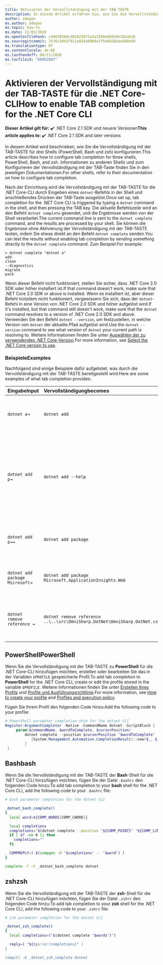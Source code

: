 ```yaml
---
title: Aktivieren der Vervollständigung mit der TAB-TASTE
description: In diesem Artikel erfahren Sie, wie Sie die Vervollständigung mit der TAB-TASTE für die .NET Core-CLI für PowerShell, Bash und zsh aktivieren.
author: adegeo
ms.author: adegeo
ms.topic: how-to
ms.date: 11/03/2019
ms.openlocfilehash: cd46305b8cd82825671a3a1568e8b93de1bbab26
ms.sourcegitcommit: 7476c20d2f911a834a00b8a7f5e8926bae6804d9
ms.translationtype: HT
ms.contentlocale: de-DE
ms.lasthandoff: 08/11/2020
ms.locfileid: "88062807"
---
```

# <a name="how-to-enable-tab-completion-for-the-net-core-cli"></a><span data-ttu-id="e8d5a-103">Aktivieren der Vervollständigung mit der TAB-TASTE für die .NET Core-CLI</span><span class="sxs-lookup"><span data-stu-id="e8d5a-103">How to enable TAB completion for the .NET Core CLI</span></span>

<span data-ttu-id="e8d5a-104">**Dieser Artikel gilt für:** ✔️ .NET Core 2.1 SDK und neuere Versionen</span><span class="sxs-lookup"><span data-stu-id="e8d5a-104">**This article applies to:** ✔️ .NET Core 2.1 SDK and later versions</span></span>

<span data-ttu-id="e8d5a-105">In diesem Artikel wird beschrieben, wie Sie die Vervollständigung mit der TAB-TASTE für drei Shells (PowerShell, Bash und zsh) konfigurieren.</span><span class="sxs-lookup"><span data-stu-id="e8d5a-105">This article describes how to configure tab completion for three shells, PowerShell, Bash, and zsh.</span></span> <span data-ttu-id="e8d5a-106">Informationen zu anderen Shells und zum Konfigurieren der Vervollständigung mit der TAB-Taste finden Sie in den jeweiligen Dokumentationen.</span><span class="sxs-lookup"><span data-stu-id="e8d5a-106">For other shells, refer to their documentation on how to configure tab completion.</span></span>

<span data-ttu-id="e8d5a-107">Nach der Einrichtung wird die Vervollständigung mit der TAB-TASTE für die .NET Core-CLI durch Eingeben eines `dotnet`-Befehls in der Shell und anschließendes Drücken der TAB-Taste ausgelöst.</span><span class="sxs-lookup"><span data-stu-id="e8d5a-107">Once set up, tab completion for the .NET Core CLI is triggered by typing a `dotnet` command in the shell, and then pressing the TAB key.</span></span> <span data-ttu-id="e8d5a-108">Die aktuelle Befehlszeile wird an den Befehl `dotnet complete` gesendet, und die Ergebnisse werden von der Shell verarbeitet.</span><span class="sxs-lookup"><span data-stu-id="e8d5a-108">The current command line is sent to the `dotnet complete` command, and the results are processed by your shell.</span></span> <span data-ttu-id="e8d5a-109">Sie können die Ergebnisse ohne Aktivierung der Vervollständigung mit der TAB-TASTE testen, indem Sie etwas direkt an den Befehl `dotnet complete` senden.</span><span class="sxs-lookup"><span data-stu-id="e8d5a-109">You can test the results without enabling tab completion by sending something directly to the `dotnet complete` command.</span></span> <span data-ttu-id="e8d5a-110">Zum Beispiel:</span><span class="sxs-lookup"><span data-stu-id="e8d5a-110">For example:</span></span>

```console
> dotnet complete "dotnet a"
add
clean
--diagnostics
migrate
pack
```

<span data-ttu-id="e8d5a-111">Wenn dieser Befehl nicht funktioniert, stellen Sie sicher, dass .NET Core 2.0 SDK oder höher installiert ist.</span><span class="sxs-lookup"><span data-stu-id="e8d5a-111">If that command doesn't work, make sure that .NET Core 2.0 SDK or above is installed.</span></span> <span data-ttu-id="e8d5a-112">Wenn es installiert ist, aber dieser Befehl trotzdem nicht funktioniert, vergewissern Sie sich, dass der `dotnet`-Befehl in eine Version von .NET Core 2.0 SDK und höher aufgelöst wird.</span><span class="sxs-lookup"><span data-stu-id="e8d5a-112">If it's installed, but that command still doesn't work, make sure that the `dotnet` command resolves to a version of .NET Core 2.0 SDK and above.</span></span> <span data-ttu-id="e8d5a-113">Verwenden Sie den Befehl `dotnet --version`, um festzustellen, in welche Version von `dotnet` der aktuelle Pfad aufgelöst wird.</span><span class="sxs-lookup"><span data-stu-id="e8d5a-113">Use the `dotnet --version` command to see what version of `dotnet` your current path is resolving to.</span></span> <span data-ttu-id="e8d5a-114">Weitere Informationen finden Sie unter [Auswählen der zu verwendenden .NET Core-Version](../versions/selection.md).</span><span class="sxs-lookup"><span data-stu-id="e8d5a-114">For more information, see [Select the .NET Core version to use](../versions/selection.md).</span></span>

### <a name="examples"></a><span data-ttu-id="e8d5a-115">Beispiele</span><span class="sxs-lookup"><span data-stu-id="e8d5a-115">Examples</span></span>

<span data-ttu-id="e8d5a-116">Nachfolgend sind einige Beispiele dafür aufgelistet, was durch die Vervollständigung mit der TAB-TASTE bereitgestellt wird:</span><span class="sxs-lookup"><span data-stu-id="e8d5a-116">Here are some examples of what tab completion provides:</span></span>

<span data-ttu-id="e8d5a-117">Eingabe</span><span class="sxs-lookup"><span data-stu-id="e8d5a-117">Input</span></span>                                | <span data-ttu-id="e8d5a-118">Vervollständigung</span><span class="sxs-lookup"><span data-stu-id="e8d5a-118">becomes</span></span>                                                                     | <span data-ttu-id="e8d5a-119">Grund</span><span class="sxs-lookup"><span data-stu-id="e8d5a-119">because</span></span>
:------------------------------------|:----------------------------------------------------------------------------|:--------------------------------
`dotnet a⇥`                          | `dotnet add`                                                                 | <span data-ttu-id="e8d5a-120">`add` ist der erste Unterbefehl in alphabetischer Reihenfolge.</span><span class="sxs-lookup"><span data-stu-id="e8d5a-120">`add` is the first subcommand, alphabetically.</span></span>
`dotnet add p⇥`                      | `dotnet add --help`                                                          | <span data-ttu-id="e8d5a-121">Bei der Vervollständigung mit der TAB-TASTE werden Teilzeichenfolgen verglichen, und `--help` ist die erste Übereinstimmung in alphabetischer Reihenfolge.</span><span class="sxs-lookup"><span data-stu-id="e8d5a-121">Tab completion matches substrings and `--help` comes first alphabetically.</span></span>
`dotnet add p⇥⇥`                    | `dotnet add package`                                                          | <span data-ttu-id="e8d5a-122">Bei erneutem Drücken der TAB-TASTE wird der nächste Vorschlag angezeigt.</span><span class="sxs-lookup"><span data-stu-id="e8d5a-122">Pressing tab a second time brings up the next suggestion.</span></span>
`dotnet add package Microsoft⇥`      | `dotnet add package Microsoft.ApplicationInsights.Web`                      | <span data-ttu-id="e8d5a-123">Ergebnisse werden in alphabetischer Reihenfolge zurückgegeben.</span><span class="sxs-lookup"><span data-stu-id="e8d5a-123">Results are returned alphabetically.</span></span>
`dotnet remove reference ⇥`          | `dotnet remove reference ..\..\src\OmniSharp.DotNet\OmniSharp.DotNet.csproj` | <span data-ttu-id="e8d5a-124">Bei der Vervollständigung mit der TAB-TASTE wird die Projektdatei beachtet.</span><span class="sxs-lookup"><span data-stu-id="e8d5a-124">Tab completion is project file aware.</span></span>

## <a name="powershell"></a><span data-ttu-id="e8d5a-125">PowerShell</span><span class="sxs-lookup"><span data-stu-id="e8d5a-125">PowerShell</span></span>

<span data-ttu-id="e8d5a-126">Wenn Sie die Vervollständigung mit der TAB-TASTE zu **PowerShell** für die .NET Core-CLI hinzufügen möchten, erstellen oder bearbeiten Sie das in der Variablen `$PROFILE` gespeicherte Profil.</span><span class="sxs-lookup"><span data-stu-id="e8d5a-126">To add tab completion to **PowerShell** for the .NET Core CLI, create or edit the profile stored in the variable `$PROFILE`.</span></span> <span data-ttu-id="e8d5a-127">Weitere Informationen finden Sie unter [Erstellen Ihres Profils](/powershell/module/microsoft.powershell.core/about/about_profiles#how-to-create-a-profile) und [Profile und Ausführungsrichtlinie](/powershell/module/microsoft.powershell.core/about/about_profiles#profiles-and-execution-policy).</span><span class="sxs-lookup"><span data-stu-id="e8d5a-127">For more information, see [How to create your profile](/powershell/module/microsoft.powershell.core/about/about_profiles#how-to-create-a-profile) and [Profiles and execution policy](/powershell/module/microsoft.powershell.core/about/about_profiles#profiles-and-execution-policy).</span></span>

<span data-ttu-id="e8d5a-128">Fügen Sie Ihrem Profil den folgenden Code hinzu:</span><span class="sxs-lookup"><span data-stu-id="e8d5a-128">Add the following code to your profile:</span></span>

```powershell
# PowerShell parameter completion shim for the dotnet CLI
Register-ArgumentCompleter -Native -CommandName dotnet -ScriptBlock {
     param($commandName, $wordToComplete, $cursorPosition)
         dotnet complete --position $cursorPosition "$wordToComplete" | ForEach-Object {
            [System.Management.Automation.CompletionResult]::new($_, $_, 'ParameterValue', $_)
         }
 }
```

## <a name="bash"></a><span data-ttu-id="e8d5a-129">Bash</span><span class="sxs-lookup"><span data-stu-id="e8d5a-129">bash</span></span>

<span data-ttu-id="e8d5a-130">Wenn Sie die Vervollständigung mit der TAB-TASTE der **Bash**-Shell für die .NET Core-CLI hinzufügen möchten, fügen Sie der Datei `.bashrc` den folgenden Code hinzu:</span><span class="sxs-lookup"><span data-stu-id="e8d5a-130">To add tab completion to your **bash** shell for the .NET Core CLI, add the following code to your `.bashrc` file:</span></span>

```bash
# bash parameter completion for the dotnet CLI

_dotnet_bash_complete()
{
  local word=${COMP_WORDS[COMP_CWORD]}

  local completions
  completions="$(dotnet complete --position "${COMP_POINT}" "${COMP_LINE}" 2>/dev/null)"
  if [ $? -ne 0 ]; then
    completions=""
  fi

  COMPREPLY=( $(compgen -W "$completions" -- "$word") )
}

complete -f -F _dotnet_bash_complete dotnet
```

## <a name="zsh"></a><span data-ttu-id="e8d5a-131">zsh</span><span class="sxs-lookup"><span data-stu-id="e8d5a-131">zsh</span></span>

<span data-ttu-id="e8d5a-132">Wenn Sie die Vervollständigung mit der TAB-TASTE der **zsh**-Shell für die .NET Core-CLI hinzufügen möchten, fügen Sie der Datei `.zshrc` den folgenden Code hinzu:</span><span class="sxs-lookup"><span data-stu-id="e8d5a-132">To add tab completion to your **zsh** shell for the .NET Core CLI, add the following code to your `.zshrc` file:</span></span>

```zsh
# zsh parameter completion for the dotnet CLI

_dotnet_zsh_complete()
{
  local completions=("$(dotnet complete "$words")")

  reply=( "${(ps:\n:)completions}" )
}

compctl -K _dotnet_zsh_complete dotnet
```
